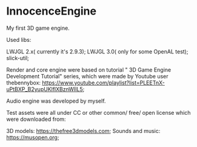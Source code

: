 # InnocenceEngine

My first 3D game engine.

Used libs: 

LWJGL 2.x( currently it's 2.9.3);
LWJGL 3.0( only for some OpenAL test);
slick-util;

Render and core engine were based on tutorial " 3D Game Engine Development Tutorial" series, which were made by Youtube user thebennybox:
https://www.youtube.com/playlist?list=PLEETnX-uPtBXP_B2yupUKlflXBznWIlL5;

Audio engine was developed by myself.

Test assets were all under CC or other common/ free/ open license which were downloaded from:

3D models: https://thefree3dmodels.com;
Sounds and music: https://musopen.org;




